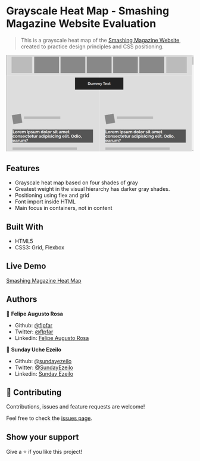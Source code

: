 
# Grayscale Heat Map - Smashing Magazine Website Evaluation

> This is a grayscale heat map of the [Smashing Magazine Website](https://www.smashingmagazine.com/), created to practice design principles and CSS positioning.

![screenshot](images/screenshot.png)

## Features

- Grayscale heat map based on four shades of gray
- Greatest weight in the visual hierarchy has darker gray shades.
- Positioning using flex and grid
- Font import inside HTML
- Main focus in containers, not in content

## Built With

- HTML5
- CSS3: Grid, Flexbox

## Live Demo

[Smashing Magazine Heat Map](https://smashing-magazine-heatmap.netlify.com/)

## Authors

👤 **Felipe Augusto Rosa**

- Github: [@flpfar](https://github.com/flpfar)
- Twitter: [@flpfar](https://twitter.com/flpfar)
- Linkedin: [Felipe Augusto Rosa](https://www.linkedin.com/in/felipe-augusto-rosa-7b96a4b1)

👤 **Sunday Uche Ezeilo**

- Github: [@sundayezeilo](https://github.com/ezeilo-su)
- Twitter: [@SundayEzeilo](https://twitter.com/SundayEzeilo)
- Linkedin: [Sunday Ezeilo](https://www.linkedin.com/in/sunday-ezeilo-a6a67664/)

## 🤝 Contributing

Contributions, issues and feature requests are welcome!

Feel free to check the [issues page](issues/).

## Show your support

Give a ⭐️ if you like this project!